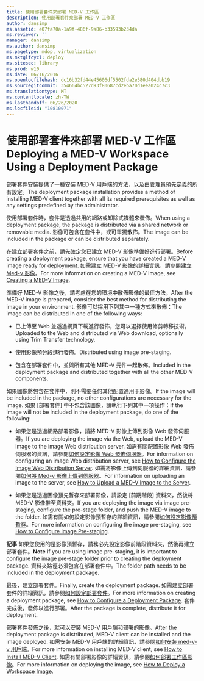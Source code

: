 ```yaml
---
title: 使用部署套件來部署 MED-V 工作區
description: 使用部署套件來部署 MED-V 工作區
author: dansimp
ms.assetid: e07fa70a-1a9f-486f-9a86-b33593b234da
ms.reviewer: ''
manager: dansimp
ms.author: dansimp
ms.pagetype: mdop, virtualization
ms.mktglfcycl: deploy
ms.sitesec: library
ms.prod: w10
ms.date: 06/16/2016
ms.openlocfilehash: dc16b32fd44e45606df5502fda2e580d404dbb19
ms.sourcegitcommit: 354664bc527d93f80687cd2eba70d1eea024c7c3
ms.translationtype: MT
ms.contentlocale: zh-TW
ms.lasthandoff: 06/26/2020
ms.locfileid: "10810071"
---
```

# <span data-ttu-id="50ac1-103">使用部署套件來部署 MED-V 工作區</span><span class="sxs-lookup"><span data-stu-id="50ac1-103">Deploying a MED-V Workspace Using a Deployment Package</span></span>


<span data-ttu-id="50ac1-104">部署套件安裝提供了一種安裝 MED-V 用戶端的方法，以及由管理員預先定義的所有設定。</span><span class="sxs-lookup"><span data-stu-id="50ac1-104">The deployment package installation provides a method of installing MED-V client together with all its required prerequisites as well as any settings predefined by the administrator.</span></span>

<span data-ttu-id="50ac1-105">使用部署套件時，套件是透過共用的網路或卸除式媒體來發佈。</span><span class="sxs-lookup"><span data-stu-id="50ac1-105">When using a deployment package, the package is distributed via a shared network or removable media.</span></span> <span data-ttu-id="50ac1-106">影像可包含在套件中，或可單獨散佈。</span><span class="sxs-lookup"><span data-stu-id="50ac1-106">The image can be included in the package or can be distributed separately.</span></span>

<span data-ttu-id="50ac1-107">在建立部署套件之前，請先確定您已建立 MED-V 影像準備好進行部署。</span><span class="sxs-lookup"><span data-stu-id="50ac1-107">Before creating a deployment package, ensure that you have created a MED-V image ready for deployment.</span></span> <span data-ttu-id="50ac1-108">如需建立 MED-V 影像的詳細資訊，請參閱[建立 Med-v 影像](creating-a-med-v-image.md)。</span><span class="sxs-lookup"><span data-stu-id="50ac1-108">For more information on creating a MED-V image, see [Creating a MED-V Image](creating-a-med-v-image.md).</span></span>

<span data-ttu-id="50ac1-109">準備好 MED-V 影像之後，請考慮在您的環境中散佈影像的最佳方法。</span><span class="sxs-lookup"><span data-stu-id="50ac1-109">After the MED-V image is prepared, consider the best method for distributing the image in your environment.</span></span> <span data-ttu-id="50ac1-110">影像可以採用下列其中一種方式來散佈：</span><span class="sxs-lookup"><span data-stu-id="50ac1-110">The image can be distributed in one of the following ways:</span></span>

-   <span data-ttu-id="50ac1-111">已上傳至 Web 並透過網頁下載進行發佈，您可以選擇使用修剪轉移技術。</span><span class="sxs-lookup"><span data-stu-id="50ac1-111">Uploaded to the Web and distributed via Web download, optionally using Trim Transfer technology.</span></span>

-   <span data-ttu-id="50ac1-112">使用影像預分段進行發佈。</span><span class="sxs-lookup"><span data-stu-id="50ac1-112">Distributed using image pre-staging.</span></span>

-   <span data-ttu-id="50ac1-113">包含在部署套件中，並與所有其他 MED-V 元件一起散佈。</span><span class="sxs-lookup"><span data-stu-id="50ac1-113">Included in the deployment package and distributed together with all the other MED-V components.</span></span>

<span data-ttu-id="50ac1-114">如果圖像將包含在套件中，則不需要任何其他配置適用于影像。</span><span class="sxs-lookup"><span data-stu-id="50ac1-114">If the image will be included in the package, no other configurations are necessary for the image.</span></span> <span data-ttu-id="50ac1-115">如果 [部署套件] 中不包含該圖像，請執行下列其中一項操作：</span><span class="sxs-lookup"><span data-stu-id="50ac1-115">If the image will not be included in the deployment package, do one of the following:</span></span>

-   <span data-ttu-id="50ac1-116">如果您是透過網路部署影像，請將 MED-V 影像上傳到影像 Web 發佈伺服器。</span><span class="sxs-lookup"><span data-stu-id="50ac1-116">If you are deploying the image via the Web, upload the MED-V image to the image Web distribution server.</span></span> <span data-ttu-id="50ac1-117">如需有關配置影像 Web 發佈伺服器的資訊，請參閱[如何設定影像 Web 發佈伺服器](how-to-configure-the-image-web-distribution-server.md)。</span><span class="sxs-lookup"><span data-stu-id="50ac1-117">For information on configuring an image Web distribution server, see [How to Configure the Image Web Distribution Server](how-to-configure-the-image-web-distribution-server.md).</span></span> <span data-ttu-id="50ac1-118">如需將影像上傳到伺服器的詳細資訊，請參閱[如何將 Med-v 影像上傳到伺服器](how-to-upload-a-med-v-image-to-the-server.md)。</span><span class="sxs-lookup"><span data-stu-id="50ac1-118">For information on uploading an image to the server, see [How to Upload a MED-V Image to the Server](how-to-upload-a-med-v-image-to-the-server.md).</span></span>

-   <span data-ttu-id="50ac1-119">如果您是透過圖像預先暫存來部署影像，請設定 [前期階段] 資料夾，然後將 MED-V 影像推至資料夾。</span><span class="sxs-lookup"><span data-stu-id="50ac1-119">If you are deploying the image via image pre-staging, configure the pre-stage folder, and push the MED-V image to the folder.</span></span> <span data-ttu-id="50ac1-120">如需有關如何設定影像預暫存的詳細資訊，請參閱[如何設定影像預暫存](how-to-configure-image-pre-staging.md)。</span><span class="sxs-lookup"><span data-stu-id="50ac1-120">For more information on configuring the image pre-staging, see [How to Configure Image Pre-staging](how-to-configure-image-pre-staging.md).</span></span>

<span data-ttu-id="50ac1-121">**記事** 如果您使用的是影像預暫存，請務必先設定影像前階段資料夾，然後再建立部署套件。</span><span class="sxs-lookup"><span data-stu-id="50ac1-121">**Note** If you are using image pre-staging, it is important to configure the image pre-stage folder prior to creating the deployment package.</span></span> <span data-ttu-id="50ac1-122">資料夾路徑必須包含在部署套件中。</span><span class="sxs-lookup"><span data-stu-id="50ac1-122">The folder path needs to be included in the deployment package.</span></span>

 

<span data-ttu-id="50ac1-123">最後，建立部署套件。</span><span class="sxs-lookup"><span data-stu-id="50ac1-123">Finally, create the deployment package.</span></span> <span data-ttu-id="50ac1-124">如需建立部署套件的詳細資訊，請參閱[如何設定部署套件](how-to-configure-a-deployment-package.md)。</span><span class="sxs-lookup"><span data-stu-id="50ac1-124">For more information on creating a deployment package, see [How to Configure a Deployment Package](how-to-configure-a-deployment-package.md).</span></span> <span data-ttu-id="50ac1-125">套件完成後，發佈以進行部署。</span><span class="sxs-lookup"><span data-stu-id="50ac1-125">After the package is complete, distribute it for deployment.</span></span>

<span data-ttu-id="50ac1-126">部署套件發佈之後，就可以安裝 MED-V 用戶端和部署的影像。</span><span class="sxs-lookup"><span data-stu-id="50ac1-126">After the deployment package is distributed, MED-V client can be installed and the image deployed.</span></span> <span data-ttu-id="50ac1-127">如需安裝 MED-V 用戶端的詳細資訊，請參閱[如何安裝 med-v-v 用戶端](how-to-install-med-v-clientdeployment-package.md)。</span><span class="sxs-lookup"><span data-stu-id="50ac1-127">For more information on installing MED-V client, see [How to Install MED-V Client](how-to-install-med-v-clientdeployment-package.md).</span></span> <span data-ttu-id="50ac1-128">如需有關部署影像的詳細資訊，請參閱[如何部署工作區影像](how-to-deploy-a-workspace-imagedeployment-package.md)。</span><span class="sxs-lookup"><span data-stu-id="50ac1-128">For more information on deploying the image, see [How to Deploy a Workspace Image](how-to-deploy-a-workspace-imagedeployment-package.md).</span></span>

 

 





